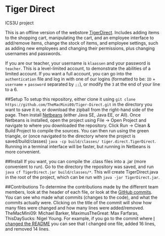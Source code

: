 # Tiger Direct
ICS3U project

This is an offline version of the webstore [TigerDirect](http://www.tigerdirect.ca). Includes adding items to the shopping cart, manipulating the cart, and an employee interface to add/remove items, change the stock of items, and employee settings, such as adding new employees and changing their permissions, plus changing usernames and passwords.

If you are our teacher, your username is `klaassen` and your password is `teacher`. This is a level-limited account, to demonstrate the abilities of a limited account. If you want a full account, you can go into the `authentication` file and log in with one of our logins (formatted to be: `ID` + `username` + `password` separated by `;;`), or modify the `3` at the end of your line to a 6.

##Setup
To setup this repository, either clone it using `git clone https://github.com/TheMacMini09/Tiger-Direct.git` in the directory you want to save it in, or download the zipball from the right-hand side of the page. Then install [Netbeans](https://netbeans.org/downloads/) (either Java SE, Java EE, or All). Once Netbeans is installed, open the project using File -> Open Project and navigate to where you downloaded the repository. Click Run -> Clean & Build Project to compile the sources. You can then run using the green triangle, or (once navigated to the directory where the project is saved/build/classes) `java -cp build/classes/ tiger.direct.TigerDirect`. Running in a terminal interface will be faster, but running in Netbeans is more convenient.

##Install
If you want, you can compile the .class files into a .jar (more convenient to run). Go to the directory the repository was saved, and run `java cf TigerDirect.jar build/classes/*`. This will create TigerDirect.java in the root of the project, which can be run with `java -jar TigerDirect.jar`.

##Contributions
To determine the contributions made by the different team members, look at the header of each file, or look at the [GitHub commits](https://github.com/TheMacMini09/Tiger-Direct/commits/master). You can see who made what commits (changes to the code), and what the commits actually were. Clicking on the title of the commit will show how many files were changed and how many lines were added/removed. TheMacMini09: Michael Barker, MaximusTheGreat: Max Farfaras, ThisDaySucks: Nigel Young. For example, if you go to the commit where [I changed the README](https://github.com/TheMacMini09/Tiger-Direct/commit/e9328731011e25e4f497fb8387233fd01922fc74) you can see that I changed one file, added 16 lines, and removed 14 lines.